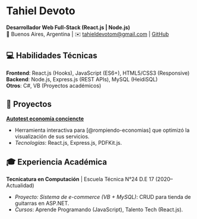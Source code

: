 

# Tahiel Devoto  
**Desarrollador Web Full-Stack (React.js | Node.js)**  
📍 Buenos Aires, Argentina | ✉️ [tahieldevotom@gmail.com](mailto:tahieldevotom@gmail.com) | [GitHub](https://github.com/Tahield16)  

## 💻 Habilidades Técnicas  
**Frontend**: React.js (Hooks), JavaScript (ES6+), HTML5/CSS3 (Responsive)  
**Backend**: Node.js, Express.js (REST APIs), MySQL (HeidiSQL)  
**Otros**: C#, VB (Proyectos académicos)  

## 🚀 Proyectos  
**[Autotest economía conciencte](https://rompiendo-economias.vercel.app/)**  
- Herramienta interactiva para [@rompiendo-economias] que optimizó la visualización de sus servicios.  
- *Tecnologías*: React.js, Express.js, PDFKit.js.  

## 🎓 Experiencia Académica  
**Tecnicatura en Computación** | Escuela Técnica N°24 D.E 17 (2020–Actualidad)  
- *Proyecto: Sistema de e-commerce (VB + MySQL)*: CRUD para tienda de guitarras en ASP.NET.  
- *Cursos*: Aprende Programando (JavaScript), Talento Tech (React.js).  

<!--
**Tahield16/Tahield16** is a ✨ _special_ ✨ repository because its `README.md` (this file) appears on your GitHub profile.

Here are some ideas to get you started:

- 🔭 I’m currently working on ...
- 🌱 I’m currently learning ...
- 👯 I’m looking to collaborate on ...
- 🤔 I’m looking for help with ...
- 💬 Ask me about ...
- 📫 How to reach me: ...
- 😄 Pronouns: ...
- ⚡ Fun fact: ...
-->
